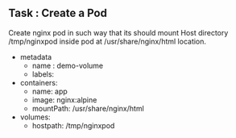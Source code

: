

## Task : Create a Pod

Create nginx pod in such way that its should mount Host directory /tmp/nginxpod inside pod at /usr/share/nginx/html location.

  * metadata
    * name : demo-volume
    * labels:  
  * containers:
    * name: app
    * image: nginx:alpine
    * mountPath: /usr/share/nginx/html
  * volumes:
    * hostpath: /tmp/nginxpod
